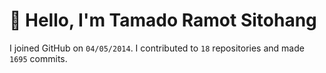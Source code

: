 # :wave: Hello, I'm Tamado Ramot Sitohang

I joined GitHub on `04/05/2014`. I contributed to `18` repositories and made `1695` commits.
